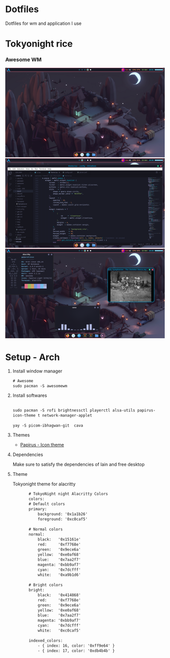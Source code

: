 # Dotfiles
Dotfiles for wm and application I use

# Tokyonight rice

### Awesome WM
![rice](./assets/awesome3.png)
![rice](./assets/awesome2.png)
![rice](./assets/awesome1.png)

# Setup - Arch

1. Install window manager
    
    ``` shell
    # Awesome
    sudo pacman -S awesomewm

2. Install softwares

    ```shell
   
    sudo pacman -S rofi brightnessctl playerctl alsa-utils papirus-icon-theme t network-manager-applet 

    yay -S picom-ibhagwan-git  cava 
   ```

3. Themes

    - [Papirus - Icon theme](https://github.com/PapirusDevelopmentTeam/papirus-icon-theme)

4. Dependencies


   Make sure to satisfy the dependencies of lain and free desktop


5. Theme

    Tokyonight theme for alacritty
     ```shell
            # TokyoNight night Alacritty Colors
            colors:
            # Default colors
            primary:
                background: '0x1a1b26'
                foreground: '0xc0caf5'

            # Normal colors
            normal:
                black:   '0x15161e'
                red:     '0xf7768e'
                green:   '0x9ece6a'
                yellow:  '0xe0af68'
                blue:    '0x7aa2f7'
                magenta: '0xbb9af7'
                cyan:    '0x7dcfff'
                white:   '0xa9b1d6'

            # Bright colors
            bright:
                black:   '0x414868'
                red:     '0xf7768e'
                green:   '0x9ece6a'
                yellow:  '0xe0af68'
                blue:    '0x7aa2f7'
                magenta: '0xbb9af7'
                cyan:    '0x7dcfff'
                white:   '0xc0caf5'

            indexed_colors:
                - { index: 16, color: '0xff9e64' }
                - { index: 17, color: '0xdb4b4b' }
    ```
    
  
